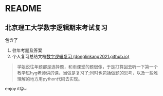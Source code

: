 # README

## 北京理工大学数字逻辑期末考试复习

包含了

1. 往年考题及答案
2. 个人复习总结文档[数字逻辑复习 (donglinkang2021.github.io)](https://donglinkang2021.github.io/DigitLogic/)

> 学姐说往年题都是选择题，和雨课堂的题很像，于是打算回去听一下第一个教学班hyg老师讲的课，当做是复习了;同时也包括做题的思考，以及一些难理解的地方用python代码去实现。

enjoy it😋~

